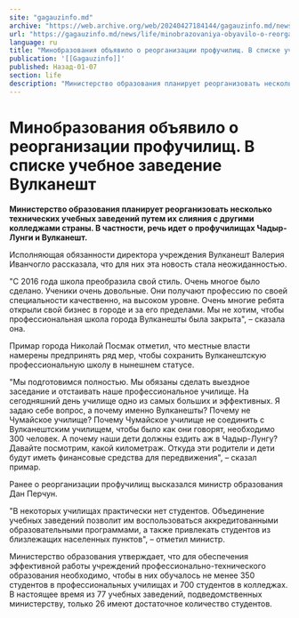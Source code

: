 ```yaml
---
site: "gagauzinfo.md"
archive: "https://web.archive.org/web/20240427184144/gagauzinfo.md/news/life/minobrazovaniya-obyavilo-o-reorganizatsii-profuchilisch-v-spiske-uchebnoe-zavedenie-vulkanesht"
url: "https://gagauzinfo.md/news/life/minobrazovaniya-obyavilo-o-reorganizatsii-profuchilisch-v-spiske-uchebnoe-zavedenie-vulkanesht"
language: ru
title: "Минобразования объявило о реорганизации профучилищ. В списке учебное заведение Вулканешт"
publication: '[[Gagauzinfo]]'
published: Назад-01-07
section: life
description: "Министерство образования планирует реорганизовать несколько технических учебных заведений путем их слияния с другими колледжами страны. В частности, речь идет о профучилищах Чадыр-Лунги и Вулканешт."
---
```


# Минобразования объявило о реорганизации профучилищ. В списке учебное заведение Вулканешт

**Министерство образования планирует реорганизовать несколько технических учебных заведений путем их слияния с другими колледжами страны. В частности, речь идет о профучилищах Чадыр-Лунги и Вулканешт.**

Исполняющая обязанности директора учреждения Вулканешт Валерия Иванчогло рассказала, что для них эта новость стала неожиданностью.

"С 2016 года школа преобразила свой стиль. Очень многое было сделано. Ученики очень довольные. Они получают профессию по своей специальности качественно, на высоком уровне. Очень многие ребята открыли свой бизнес в городе и за его пределами. Мы не хотим, чтобы профессиональная школа города Вулканешты была закрыта", – сказала она.

Примар города Николай Посмак отметил, что местные власти намерены предпринять ряд мер, чтобы сохранить Вулканештскую профессиональную школу в нынешнем статусе.

"Мы подготовимся полностью. Мы обязаны сделать выездное заседание и отстаивать наше профессиональное училище. На сегодняшний день училище одно из самых больших и эффективных. Я задаю себе вопрос, а почему именно Вулканешты? Почему не Чумайское училище? Почему Чумайское училище не соединить с Вулканештским училищем, чтобы было как они говорят, необходимо 300 человек. А почему наши дети должны ездить аж в Чадыр-Лунгу? Давайте посмотрим, какой километраж. Откуда эти родители и дети будут иметь финансовые средства для передвижения", – сказал примар.

Ранее о реорганизации профучилищ высказался министр образования Дан Перчун.

"В некоторых училищах практически нет студентов. Объединение учебных заведений позволит им воспользоваться аккредитованными образовательными программами, а также привлекать студентов из близлежащих населенных пунктов", – отметил министр.

Министерство образования утверждает, что для обеспечения эффективной работы учреждений профессионально-технического образования необходимо, чтобы в них обучалось не менее 350 студентов в профессиональных училищах и 700 студентов в колледжах. В настоящее время из 77 учебных заведений, подведомственных министерству, только 26 имеют достаточное количество студентов.